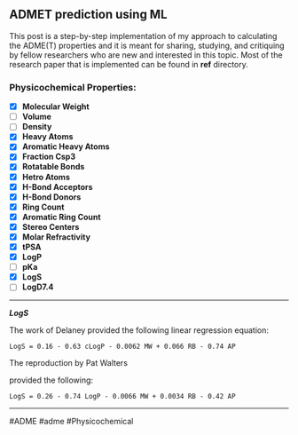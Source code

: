 ## ADMET prediction using ML

This post is a step-by-step implementation of my approach to calculating the ADME(T) properties and it is meant for sharing, studying, and critiquing by fellow researchers who are new and interested in this topic. Most of the research paper that is implemented can be found in **ref** directory. 

### **Physicochemical Properties:**

*   [x] **Molecular Weight**
*   [ ] **Volume**
*   [ ] **Density**
*   [x] **Heavy Atoms**
*   [x] **Aromatic Heavy Atoms**
*   [x] **Fraction Csp3**
*   [x] **Rotatable Bonds**
*   [x] **Hetro Atoms**
*   [x] **H-Bond Acceptors**
*   [x] **H-Bond Donors**
*   [x] **Ring Count**
*   [x] **Aromatic Ring Count**
*   [x] **Stereo Centers**
*   [x] **Molar Refractivity**
*   [x] **tPSA**
*   [x] **LogP**
*   [ ] **pKa**
*   [x] **LogS**
*   [ ] **LogD7.4**

---

***LogS*** 



The work of Delaney provided the following linear regression equation:

    LogS = 0.16 - 0.63 cLogP - 0.0062 MW + 0.066 RB - 0.74 AP

The reproduction by Pat Walters

provided the following:

    LogS = 0.26 - 0.74 LogP - 0.0066 MW + 0.0034 RB - 0.42 AP


---

 #ADME #adme #Physicochemical